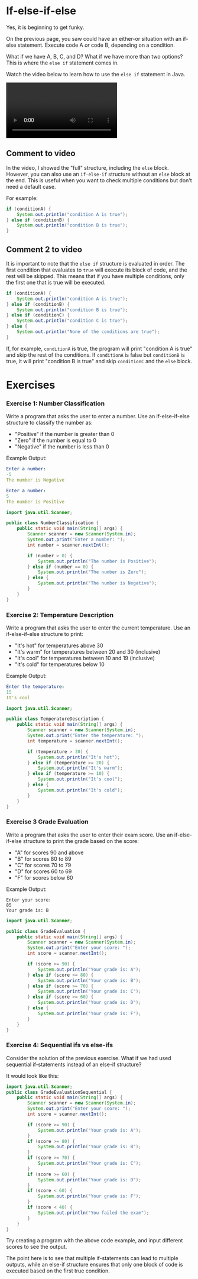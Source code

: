 # If-else-if-else

Yes, it is beginning to get funky. 

On the previous page, you saw could have an either-or situation with an if-else statement. Execute code A _or_ code B, depending on a condition.

What if we have A, B, C, and D? What if we have more than two options? This is where the `else if` statement comes in.

Watch the video below to learn how to use the `else if` statement in Java.

<video src="https://youtu.be/0FxgQ1PRVYU"></video>


## Comment to video

In the video, I showed the "full" structure, including the `else` block. However, you can also use an `if-else-if` structure without an `else` block at the end. This is useful when you want to check multiple conditions but don't need a default case.

For example:

```java
if (conditionA) {
    System.out.println("condition A is true");
} else if (conditionB) {
    System.out.println("condition B is true");
} 
```

## Comment 2 to video
It is important to note that the `else if` structure is evaluated in order. The first condition that evaluates to `true` will execute its block of code, and the rest will be skipped. This means that if you have multiple conditions, only the first one that is true will be executed.

```java
if (conditionA) {
    System.out.println("condition A is true");
} else if (conditionB) {
    System.out.println("condition B is true");
} else if (conditionC) {
    System.out.println("condition C is true");
} else {
    System.out.println("None of the conditions are true");
}
```

If, for example, `conditionA` is true, the program will print "condition A is true" and skip the rest of the conditions. If `conditionA` is false but `conditionB` is true, it will print "condition B is true" and skip `conditionC` and the `else` block.


# Exercises

### Exercise 1: Number Classification
Write a program that asks the user to enter a number. Use an if-else-if-else structure to classify the number as:
- "Positive" if the number is greater than 0
- "Zero" if the number is equal to 0
- "Negative" if the number is less than 0

Example Output:
```yaml
Enter a number:
-5
The number is Negative
```

```yaml
Enter a number:
5
The number is Positive
```

<hint title="Solution">

```java
import java.util.Scanner;

public class NumberClassification {
    public static void main(String[] args) {
        Scanner scanner = new Scanner(System.in);
        System.out.print("Enter a number: ");
        int number = scanner.nextInt();

        if (number > 0) {
            System.out.println("The number is Positive");
        } else if (number == 0) {
            System.out.println("The number is Zero");
        } else {
            System.out.println("The number is Negative");
        }
    }
}
```
</hint>


### Exercise 2: Temperature Description
Write a program that asks the user to enter the current temperature. Use an if-else-if-else structure to print:
- "It's hot" for temperatures above 30
- "It's warm" for temperatures between 20 and 30 (inclusive)
- "It's cool" for temperatures between 10 and 19 (inclusive)
- "It's cold" for temperatures below 10

Example Output:
```yaml
Enter the temperature:
15
It's cool
```

<hint title="Solution">

```java
import java.util.Scanner;

public class TemperatureDescription {
    public static void main(String[] args) {
        Scanner scanner = new Scanner(System.in);
        System.out.print("Enter the temperature: ");
        int temperature = scanner.nextInt();

        if (temperature > 30) {
            System.out.println("It's hot");
        } else if (temperature >= 20) {
            System.out.println("It's warm");
        } else if (temperature >= 10) {
            System.out.println("It's cool");
        } else {
            System.out.println("It's cold");
        }
    }
}
```
</hint>

### Exercise 3 Grade Evaluation
Write a program that asks the user to enter their exam score. Use an if-else-if-else structure to print the grade based on the score:
- "A" for scores 90 and above
- "B" for scores 80 to 89
- "C" for scores 70 to 79
- "D" for scores 60 to 69
- "F" for scores below 60

Example Output:
```
Enter your score:
85
Your grade is: B
```

<hint title="Solution">

```java
import java.util.Scanner;

public class GradeEvaluation {
    public static void main(String[] args) {
        Scanner scanner = new Scanner(System.in);
        System.out.print("Enter your score: ");
        int score = scanner.nextInt();

        if (score >= 90) {
            System.out.println("Your grade is: A");
        } else if (score >= 80) {
            System.out.println("Your grade is: B");
        } else if (score >= 70) {
            System.out.println("Your grade is: C");
        } else if (score >= 60) {
            System.out.println("Your grade is: D");
        } else {
            System.out.println("Your grade is: F");
        }
    }
}
```
</hint>


### Exercise 4: Sequential ifs vs else-ifs

Consider the solution of the previous exercise. What if we had used sequential if-statements instead of an else-if structure?

It would look like this:

```java
import java.util.Scanner;
public class GradeEvaluationSequential {
    public static void main(String[] args) {
        Scanner scanner = new Scanner(System.in);
        System.out.print("Enter your score: ");
        int score = scanner.nextInt();

        if (score >= 90) {
            System.out.println("Your grade is: A");
        }
        if (score >= 80) {
            System.out.println("Your grade is: B");
        }
        if (score >= 70) {
            System.out.println("Your grade is: C");
        }
        if (score >= 60) {
            System.out.println("Your grade is: D");
        }
        if (score < 60) {
            System.out.println("Your grade is: F");
        }
        if (score < 40) {
            System.out.println("You failed the exam");
        }
    }
}
```

Try creating a program with the above code example, and input different scores to see the output.

The point here is to see that multiple if-statements can lead to multiple outputs, while an else-if structure ensures that only one block of code is executed based on the first true condition.

